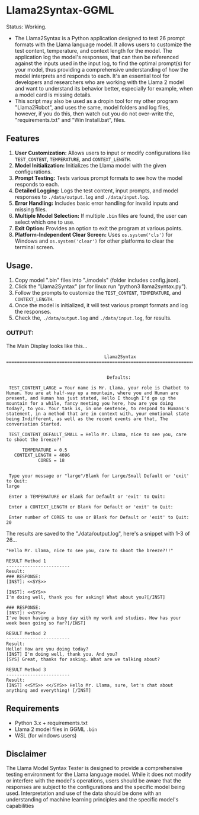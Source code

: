 # Llama2Syntax-GGML
Status: Working.
* The Llama2Syntax is a Python application designed to test 26 prompt formats with the Llama language model. It allows users to customize the test content, temperature, and context length for the model. The application log the model's responses, that can then be referenced against the inputs used in the input log, to find the optimal prompt(s) for your model, thus providing a comprehensive understanding of how the model interprets and responds to each. It's an essential tool for developers and researchers who are working with the Llama 2 model and want to understand its behavior better, especially for example, when a model card is missing details.
* This script may also be used as a dropin tool for my other program "Llama2Robot", and uses the same, model folders and log files, however, if you do this, then watch out you do not over-write the,  "requirements.txt" and "Win Install.bat", files.  

## Features
1. **User Customization:** Allows users to input or modify configurations like `TEST_CONTENT`, `TEMPERATURE`, and `CONTEXT_LENGTH`.
2. **Model Initialization:** Initializes the Llama model with the given configurations.
3. **Prompt Testing:** Tests various prompt formats to see how the model responds to each.
4. **Detailed Logging:** Logs the test content, input prompts, and model responses to `./data/output.log` and `./data/input.log`.
5. **Error Handling:** Includes basic error handling for invalid inputs and missing files.
6. **Multiple Model Selection:** If multiple `.bin` files are found, the user can select which one to use.
7. **Exit Option:** Provides an option to exit the program at various points.
8. **Platform-Independent Clear Screen:** Uses `os.system('cls')` for Windows and `os.system('clear')` for other platforms to clear the terminal screen.

## Usage.
1. Copy model ".bin" files into "./models" (folder includes config.json).
1. Click the "Llama2Syntax" (or for linux run "python3 llama2syntax.py").
2. Follow the prompts to customize the `TEST_CONTENT`, `TEMPERATURE`, and `CONTEXT_LENGTH`.
3. Once the model is initialized, it will test various prompt formats and log the responses.
4. Check the, `./data/output.log` and `./data/input.log`, for results.

### OUTPUT:
The Main Display looks like this...
```=========================================================================================
                                     Llama2Syntax
=========================================================================================


                                      Defaults:

 TEST_CONTENT_LARGE = Your name is Mr. Llama, your role is Chatbot to Human. You are at half-way up a mountain, where you and Human are present, and Human has just stated, Hello I though I'd go up the mountain for a while, fancy meeting you here, how are you doing today?, to you. Your task is, in one sentence, to respond to Humans's statement, in a method that are in context with, your emotional state being Indifferent, as well as the recent events are that, The conversation Started.

 TEST_CONTENT_DEFAULT_SMALL = Hello Mr. Llama, nice to see you, care to shoot the breeze?!

      TEMPERATURE = 0.5
   CONTEXT_LENGTH = 4096
            CORES = 18


 Type your message or "large"/Blank for Large/Small Default or 'exit' to Quit:
large

 Enter a TEMPERATURE or Blank for Default or 'exit' to Quit:

 Enter a CONTEXT_LENGTH or Blank for Default or 'exit' to Quit:

 Enter number of CORES to use or Blank for Default or 'exit' to Quit:
20

```
The results are saved to the "./data/output.log", here's a snippet with 1-3 of 26... 
```TEST CONTENT:
"Hello Mr. Llama, nice to see you, care to shoot the breeze?!!"

RESULT Method 1
------------------------
Result:
### RESPONSE:
[INST]: <<SYS>>

[INST]: <<SYS>>
I'm doing well, thank you for asking! What about you?[/INST]

### RESPONSE:
[INST]: <<SYS>>
I've been having a busy day with my work and studies. How has your week been going so far?[/INST]

RESULT Method 2
------------------------
Result:
Hello! How are you doing today?
[INST] I'm doing well, thank you. And you?
[SYS] Great, thanks for asking. What are we talking about?

RESULT Method 3
------------------------
Result:
[INST] <<SYS>> <</SYS>> Hello Mr. Llama, sure, let's chat about anything and everything! [/INST]
```


## Requirements

- Python 3.x + requirements.txt
- Llama 2 model files in GGML `.bin`
- WSL (for windows users)

## Disclaimer

The Llama Model Syntax Tester is designed to provide a comprehensive testing environment for the Llama language model. While it does not modify or interfere with the model's operations, users should be aware that the responses are subject to the configurations and the specific model being used. Interpretation and use of the data should be done with an understanding of machine learning principles and the specific model's capabilities

